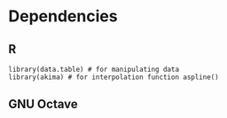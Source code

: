 


# Dependencies

## R
```
library(data.table) # for manipulating data
library(akima) # for interpolation function aspline()
```


## GNU Octave


